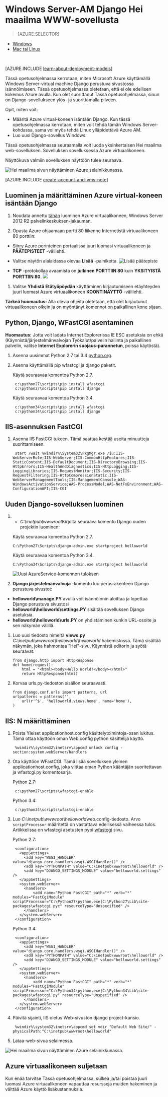 <properties
    pageTitle="Python web app, jossa Django | Microsoft Azure"
    description="Tässä opetusohjelmassa avulla opit isännöidä Django perustuva verkkosivustoa Azure Windows Server 2012 R2 palvelinkeskuksen virtual machine-perinteinen käyttöönoton mallin avulla."
    services="virtual-machines-windows"
    documentationCenter="python"
    authors="huguesv"
    manager="wpickett"
    editor=""
    tags="azure-service-management"/>


<tags 
    ms.service="virtual-machines-windows" 
    ms.workload="web" 
    ms.tgt_pltfrm="vm-windows" 
    ms.devlang="python" 
    ms.topic="article" 
    ms.date="08/04/2015" 
    ms.author="huvalo"/>


# <a name="django-hello-world-web-application-on-a-windows-server-vm"></a>Windows Server-AM Django Hei maailma WWW-sovellusta

> [AZURE.SELECTOR]
- [Windows](virtual-machines-windows-classic-python-django-web-app.md)
- [Mac tai Linux](virtual-machines-linux-python-django-web-app.md)

<br>

[AZURE.INCLUDE [learn-about-deployment-models](../../includes/learn-about-deployment-models-classic-include.md)]
 

Tässä opetusohjelmassa kerrotaan, miten Microsoft Azure käyttämällä Windows Server-virtual machine Django perustuva sivustossa isännöimiseen. Tässä opetusohjelmassa oletetaan, että ei ole edellisen kokemus Azure avulla. Kun olet suorittanut Tässä opetusohjelmassa, sinun on Django-sovellukseen ylös- ja suorittamalla pilveen.

Opit, miten voit:

* Määritä Azure virtual-koneen isäntään Django. Kun tässä opetusohjelmassa kerrotaan, miten voit tehdä tämän Windows Server-kohdassa, sama voi myös tehdä Linux ylläpidettävä Azure AM.
* Luo uusi Django-sovellus Windows.

Tässä opetusohjelmassa seuraamalla voit luoda yksinkertaisen Hei maailma web-sovelluksen. Sovelluksen sovelluksessa Azure virtuaalikoneen.

Näyttökuva valmiin sovelluksen näyttöön tulee seuraava.

![Hei maailma sivun näyttäminen Azure selainikkunassa.][1]

[AZURE.INCLUDE [create-account-and-vms-note](../../includes/create-account-and-vms-note.md)]

## <a name="creating-and-configuring-an-azure-virtual-machine-to-host-django"></a>Luominen ja määrittäminen Azure virtual-koneen isäntään Django

1. Noudata annettu [tähän](virtual-machines-windows-classic-tutorial.md) luominen Azure virtuaalikoneen, Windows Server 2012 R2 palvelinkeskuksen-jakauman.

1. Opasta Azure ohjaamaan portti 80 liikenne Internetistä virtuaalikoneen 80 porttiin:
 - Siirry Azure perinteinen portaalissa juuri luomasi virtuaalikoneen ja **PÄÄTEPISTEET** -välilehti.
 - Valitse näytön alalaidassa olevaa **Lisää** -painiketta.
    ![Lisää päätepiste](./media/virtual-machines-windows-classic-python-django-web-app/django-helloworld-addendpoint.png)

 - **TCP** -protokollaa avaamista on **julkinen PORTTIIN 80** kuin **YKSITYISTÄ PORTTIIN 80**.
![][port80]
1. Valitse **Yhdistä** **Etätyöpöydän** käyttäminen kirjautumiseen etäyhteyden juuri luomasi Azure virtuaalikoneen **KOONTINÄYTTÖ** -välilehti.  

**Tärkeä huomautus:** Alla olevia ohjeita oletetaan, että olet kirjautunut virtuaalikoneen oikein ja on myöntänyt komennot on paikallinen kone sijaan.

## <a id="setup"> </a>Python, Django, WFastCGI asentaminen

**Huomautus:** Jotta voit ladata Internet Explorerissa IE ESC asetuksia on ehkä (Käynnistä/järjestelmänvalvojan Työkalut/palvelin hallinta ja paikallinen palvelin, valitse **Internet Explorerin suojaus-parannetun**, poissa käytöstä).

1. Asenna uusimmat Python 2.7 tai 3.4 [python.org][].
1. Asenna käyttämällä pip wfastcgi ja django paketit.

    Käytä seuraavaa komentoa Python 2.7.

        c:\python27\scripts\pip install wfastcgi
        c:\python27\scripts\pip install django

    Käytä seuraavaa komentoa Python 3.4.

        c:\python34\scripts\pip install wfastcgi
        c:\python34\scripts\pip install django

## <a name="installing-iis-with-fastcgi"></a>IIS-asennuksen FastCGI

1. Asenna IIS FastCGI tukeen.  Tämä saattaa kestää useita minuutteja suorittamiseen.

        start /wait %windir%\System32\PkgMgr.exe /iu:IIS-WebServerRole;IIS-WebServer;IIS-CommonHttpFeatures;IIS-StaticContent;IIS-DefaultDocument;IIS-DirectoryBrowsing;IIS-HttpErrors;IIS-HealthAndDiagnostics;IIS-HttpLogging;IIS-LoggingLibraries;IIS-RequestMonitor;IIS-Security;IIS-RequestFiltering;IIS-HttpCompressionStatic;IIS-WebServerManagementTools;IIS-ManagementConsole;WAS-WindowsActivationService;WAS-ProcessModel;WAS-NetFxEnvironment;WAS-ConfigurationAPI;IIS-CGI

## <a name="creating-a-new-django-application"></a>Uuden Django-sovelluksen luominen

1.  - *C:\inetpub\wwwroot*Kirjoita seuraava komento Django uuden projektin luominen:

    Käytä seuraavaa komentoa Python 2.7.

        C:\Python27\Scripts\django-admin.exe startproject helloworld

    Käytä seuraavaa komentoa Python 3.4.

        C:\Python34\Scripts\django-admin.exe startproject helloworld

    ![Uusi AzureService-komennon tuloksen](./media/virtual-machines-windows-classic-python-django-web-app/django-helloworld-cmd-new-azure-service.png)

1.  **Django järjestelmänvalvoja** -komento luo perusrakenteen Django perustuva sivustot:

  -   **helloworld\manage.PY** avulla voit isännöinnin aloittaa ja lopettaa Django perustuva sivustosi
  -   **helloworld\helloworld\settings.PY** sisältää sovelluksen Django asetuksia.
  -   **helloworld\helloworld\urls.PY** on yhdistäminen kunkin URL-osoite ja sen näkymän välillä.

1.  Luo uusi tiedosto nimeltä **views.py** *C:\inetpub\wwwroot\helloworld\helloworld* hakemistossa. Tämä sisältää näkymän, joka hahmontaa "Hei"-sivu. Käynnistä editorin ja syötä seuraavat:

        from django.http import HttpResponse
        def home(request):
            html = "<html><body>Hello World!</body></html>"
            return HttpResponse(html)

1.  Korvaa urls.py-tiedoston sisällön seuraavasti.

        from django.conf.urls import patterns, url
        urlpatterns = patterns('',
            url(r'^$', 'helloworld.views.home', name='home'),
        )

## <a name="configuring-iis"></a>IIS: N määrittäminen

1. Poista Yleiset applicationhost.config käsittelytoimintoja-osan lukitus.  Tämä ottaa käyttöön oman Web.config python käsittelijä käyttö.

        %windir%\system32\inetsrv\appcmd unlock config -section:system.webServer/handlers

1. Ota käyttöön WFastCGI.  Tämä lisää sovelluksen yleinen applicationhost.config, joka viittaa oman Python kääntäjän suoritettavan ja wfastcgi.py komentosarja.

    Python 2.7:

        c:\python27\scripts\wfastcgi-enable

    Python 3.4:

        c:\python34\scripts\wfastcgi-enable

1. Luo *C:\inetpub\wwwroot\helloworld*web.config-tiedosto.  Arvo `scriptProcessor` määritettä on vastattava edellisessä vaiheessa tulos.  Artikkelissa on wfastcgi asetusten pypi [wfastcgi][] sivu.

    Python 2.7:

        <configuration>
          <appSettings>
            <add key="WSGI_HANDLER" value="django.core.handlers.wsgi.WSGIHandler()" />
            <add key="PYTHONPATH" value="C:\inetpub\wwwroot\helloworld" />
            <add key="DJANGO_SETTINGS_MODULE" value="helloworld.settings" />
          </appSettings>
          <system.webServer>
            <handlers>
                <add name="Python FastCGI" path="*" verb="*" modules="FastCgiModule" scriptProcessor="C:\Python27\python.exe|C:\Python27\Lib\site-packages\wfastcgi.pyc" resourceType="Unspecified" />
            </handlers>
          </system.webServer>
        </configuration>

    Python 3.4:

        <configuration>
          <appSettings>
            <add key="WSGI_HANDLER" value="django.core.handlers.wsgi.WSGIHandler()" />
            <add key="PYTHONPATH" value="C:\inetpub\wwwroot\helloworld" />
            <add key="DJANGO_SETTINGS_MODULE" value="helloworld.settings" />
          </appSettings>
          <system.webServer>
            <handlers>
                <add name="Python FastCGI" path="*" verb="*" modules="FastCgiModule" scriptProcessor="C:\Python34\python.exe|C:\Python34\Lib\site-packages\wfastcgi.py" resourceType="Unspecified" />
            </handlers>
          </system.webServer>
        </configuration>

1. Päivitä sijainti, IIS oletus Web-sivuston django project-kansio.

        %windir%\system32\inetsrv\appcmd set vdir "Default Web Site/" -physicalPath:"C:\inetpub\wwwroot\helloworld"

1. Lataa-web-sivua selaimessa.

![Hei maailma sivun näyttäminen Azure selainikkunassa.][1]


## <a name="shutting-down-your-azure-virtual-machine"></a>Azure virtuaalikoneen suljetaan

Kun enää tarvitse Tässä opetusohjelmassa, sulkea ja/tai poistaa juuri luomasi Azure virtuaalikoneen vapauttaa resursseja muiden hakeminen ja välttää Azure käyttö lisäkustannuksia.

[1]: ./media/virtual-machines-windows-classic-python-django-web-app/django-helloworld-browser-azure.png

[port80]: ./media/virtual-machines-windows-classic-python-django-web-app/django-helloworld-port80.png

[Web Platform Installer]: http://www.microsoft.com/web/downloads/platform.aspx
[Python.org]: https://www.python.org/downloads/
[wfastcgi]: https://pypi.python.org/pypi/wfastcgi
